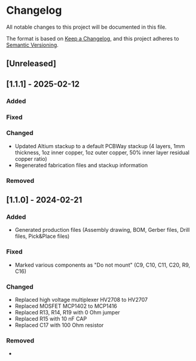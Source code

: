 # Changelog

All notable changes to this project will be documented in this file.

The format is based on [Keep a Changelog](https://keepachangelog.com/en/1.0.0/),
and this project adheres to [Semantic Versioning](https://semver.org/spec/v2.0.0.html).

## [Unreleased]

## [1.1.1] - 2025-02-12

### Added

### Fixed

### Changed

- Updated Altium stackup to a default PCBWay stackup (4 layers, 1mm thickness, 1oz inner copper, 1oz outer copper, 50% inner layer residual copper ratio) 
- Regenerated fabrication files and stackup information

### Removed

## [1.1.0] - 2024-02-21

### Added

- Generated production files (Assembly drawing, BOM, Gerber files, Drill files, Pick&Place files)

### Fixed

- Marked various components as "Do not mount" (C9, C10, C11, C20, R9, C16)

### Changed

- Replaced high voltage multiplexer HV2708 to HV2707
- Replaced MOSFET MCP1402 to MCP1416
- Replaced R13, R14, R19 with 0 Ohm jumper
- Replaced R15 with 10 nF CAP
- Replaced C17 with 100 Ohm resistor

### Removed

 -